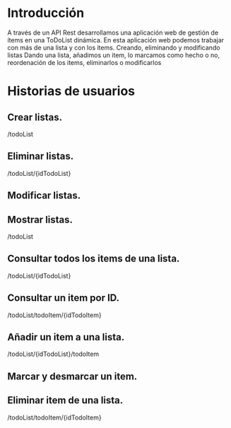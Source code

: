 # Introducción
A través de un API Rest desarrollamos una aplicación web de gestión de ítems en una ToDoList dinámica.
En esta aplicación web podemos trabajar con más de una lista y con los items.
Creando, eliminando y modificando listas
Dando una lista, añadimos un item, lo marcamos como hecho o no, reordenación de los items, eliminarlos o modificarlos

# Historias de usuarios
## Crear listas.
/todoList

## Eliminar listas.
/todoList/{idTodoList}

## Modificar listas.


## Mostrar listas.
/todoList

## Consultar todos los items de una lista.
/todoList/{idTodoList}

## Consultar un item por ID.
/todoList/todoItem/{idTodoItem}

## Añadir un item a una lista.
/todoList/{idTodoList}/todoItem

## Marcar y desmarcar un item.

## Eliminar item de una lista.
/todoList/todoItem/{idTodoItem}
